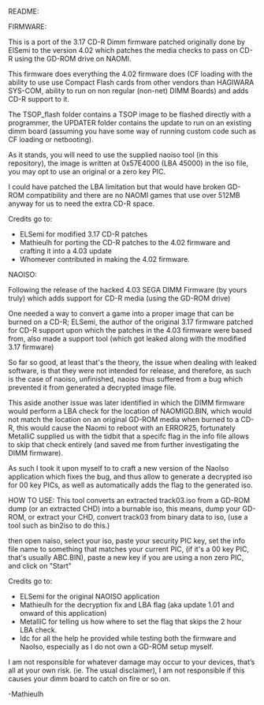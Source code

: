 README:


FIRMWARE: 

This is a port of the 3.17 CD-R Dimm firmware patched originally done by ElSemi to the version 4.02 which patches the media checks to pass on CD-R using the GD-ROM drive on NAOMI.

This firmware does everything the 4.02 firmware does (CF loading with the ability to use use Compact Flash cards from other vendors than HAGIWARA SYS-COM, ability to run on non regular (non-net) DIMM Boards) and adds CD-R support to it.

The TSOP_flash folder contains a TSOP image to be flashed directly with a programmer, the UPDATER folder contains the update to run on an existing dimm board (assuming you have some way of running custom code such as CF loading or netbooting).

As it stands, you will need to use the supplied naoiso tool (in this repository), the image is written at 0x57E4000 (LBA 45000) in the iso file, you may opt to use an original or a zero key PIC. 

I could have patched the LBA limitation but that would have broken GD-ROM compatibility and there are no NAOMI games that use over 512MB anyway for us to need the extra CD-R space.

Credits go to: 

- ELSemi for modified 3.17 CD-R patches
- Mathieulh for porting the CD-R patches to the 4.02 firmware and crafting it into a 4.03 update
- Whomever contributed in making the 4.02 firmware.


NAOISO:

Following the release of the hacked 4.03 SEGA DIMM Firmware (by yours truly) which adds support for CD-R media (using the GD-ROM drive)

One needed a way to convert a game into a proper image that can be burned on a CD-R; ELSemi, the author of the original 3.17 firmware patched for CD-R support upon which the patches in the 4.03 firmware were based from, also made a support tool (which got leaked along with the modified 3.17 firmware) 

So far so good, at least that's the theory, the issue when dealing with leaked software, is that they were not intended for release, and therefore, as such is the case of naoiso, unfinished, naoiso thus suffered from a bug which prevented it from generated a decrypted image file.

This aside another issue was later identified in which the DIMM firmware would perform a LBA check for the location of NAOMIGD.BIN, which would not match the location on an original GD-ROM media when burned to a CD-R, this would cause the Naomi to reboot with an ERROR25, fortunately MetalliC supplied us with the tidbit that a specifc flag in the info file allows to skip that check entirely (and saved me from further investigating the DIMM firmware).

As such I took it upon myself to to craft a new version of the NaoIso application which fixes the bug, and thus allow to generate a decrypted iso for 00 key PICs, as well as  automatically adds the flag to the generated iso.

HOW TO USE: 
This tool converts an extracted track03.iso from a GD-ROM dump (or an extracted CHD) into a burnable iso, this means, dump your GD-ROM, or extract your CHD, convert track03 from binary data to iso, (use a tool such as bin2iso to do this.)

then open naiso, select your iso, paste your security PIC key, set the info file name to something that matches your current PIC, (if it's a 00 key PIC, that's usually ABC.BIN), paste a new key if you are using a non zero PIC, and click on "Start"

Credits go to:

- ELSemi for the original NAOISO application
- Mathieulh for the decryption fix and LBA flag (aka update 1.01 and onward of this application)
- MetalliC for telling us how where to set the flag that skips the 2 hour LBA check.
- Idc for all the help he provided while testing both the firmware and NaoIso, especially as I do not own a GD-ROM setup myself.


I am not responsible for whatever damage may occur to your devices, that’s all at your own risk. (ie. The usual disclaimer), I am not responsible if this causes your dimm board to catch on fire or so on.


-Mathieulh
